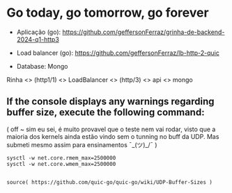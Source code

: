 # Go today, go tomorrow, go forever

- Aplicação (go): https://github.com/geffersonFerraz/grinha-de-backend-2024-q1-http3

- Load balancer (go): https://github.com/geffersonFerraz/lb-http-2-quic

- Database: Mongo


Rinha <> (http1/1) <> LoadBalancer <> (http/3) <> api <> mongo




## If the console displays any warnings regarding buffer size, execute the following command:

( off ~ sim eu sei, é muito provavel que o teste nem vai rodar, visto que a maioria dos kernels ainda estão vindo sem o tunning no buff da UDP. Mas submeti mesmo assim para ensinamentos ¯\_(ツ)_/¯ )

```
sysctl -w net.core.rmem_max=2500000 
sysctl -w net.core.wmem_max=2500000


source( https://github.com/quic-go/quic-go/wiki/UDP-Buffer-Sizes )
```

